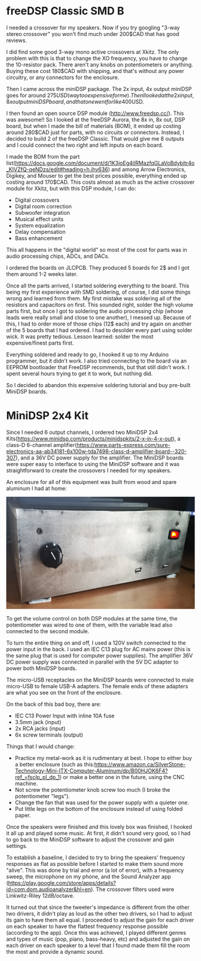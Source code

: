 # freeDSP Classic SMD B
I needed a crossover for my speakers. Now if you try googling "3-way stereo crossover" you won't find much under 200$CAD that has good reviews. 

I did find some good 3-way mono active crossovers at Xkitz. The only problem with this is that to change the XO frequency, you have to change the 10-resistor pack. There aren't any knobs on potentiometers or anything. Buying these cost 180$CAD  with shipping, and that's without any power circuitry, or any connectors for the enclosure.

Then I came across the miniDSP package. The 2x input, 4x output miniDSP goes for around 275$USD (way too expensive for me). Then I looked at the 2x input, 8x output miniDSP board, and that one went for like 400$USD. 

I then found an open source DSP module (http://www.freedsp.cc/). This was awesome!! So I looked at the freeDSP Aurora, the 8x in, 8x out, DSP board, but when I made the bill of materials (BOM), it ended up costing around 280$CAD just for parts, with no circuits or connectors. Instead, I decided to build 2 of the freeDSP Classic. That would give me 8 outputs and I could connect the two right and left inputs on each board.

I made the BOM from the part list(https://docs.google.com/document/d/1K3joEg4iIRMazfqGLaVoBdybitr4o_KIVZfQ-qeNDzs/edit#heading=h.ihv636) and among Arrow Electronics, Digikey, and Mouser to get the best prices possible, everything ended up costing around 170$CAD. This costs almost as much as the active crossover module for Xkitz, but with this DSP module, I can do:

- Digital crossovers
- Digital room correction
- Subwoofer integration
- Musical effect units
- System equalization
- Delay compensation
- Bass enhancement

This all happens in the "digital world" so most of the cost for parts was in audio processing chips, ADCs, and DACs.

I ordered the boards on JLCPCB. They produced 5 boards for 2$ and I got them around 1-2 weeks later. 

Once all the parts arrived, I started soldering everything to the board. This being my first experience with SMD soldering, of course, I did some things wrong and learned from them. My first mistake was soldering all of the resistors and capacitors on first. This sounded right, solder the high volume parts first, but once I got to soldering the audio processing chip (whose leads were really small and close to one another), I messed up. Because of this, I had to order more of those chips (12$ each) and try again on another of the 5 boards that I had ordered. I had to desolder every part using solder wick. It was pretty tedious. Lesson learned: solder the most expensive/finest parts first.

Everything soldered and ready to go, I hooked it up to my Arduino programmer, but it didn't work. I also tried connecting to the board via an EEPROM bootloader that FreeDSP recommends, but that still didn't work. I spent several hours trying to get it to work, but nothing did. 

So I decided to abandon this expensive soldering tutorial and buy pre-built MiniDSP boards.

# MiniDSP 2x4 Kit

Since I needed 6 output channels, I ordered two MiniDSP 2x4 Kits(https://www.minidsp.com/products/minidspkits/2-x-in-4-x-out), a class-D 6-channel amplifier(https://www.parts-express.com/sure-electronics-aa-ab34181-6x100w-tda7498-class-d-amplifier-board--320-307), and a 36V DC power supply for the amplifier. The MiniDSP boards were super easy to interface to using the MiniDSP software and it was straightforward to create the crossovers I needed for my speakers.

An enclosure for all of this equipment was built from wood and spare aluminum I had at home:

<p align="center">
<img src="0readmepics/finished_box.jpg" height="300">
</p>

To get the volume control on both DSP modules at the same time, the potentiometer was wired to one of them, with the variable lead also connected to the second module.

To turn the entire thing on and off, I used a 120V switch connected to the power input in the back. I used an IEC C13 plug for AC mains power (this is the same plug that is used for computer power supplies). The amplifier 36V DC power supply was connected in parallel with the 5V DC adapter to power both MiniDSP boards.

The micro-USB receptacles on the MiniDSP boards were connected to male micro-USB to female USB-A adapters. The female ends of these adapters are what you see on the front of the enclosure.

On the back of this bad boy, there are:

- IEC C13 Power Input with inline 10A fuse
- 3.5mm jack (input)
- 2x RCA jacks (input)
- 6x screw terminals (output)

Things that I would change:
- Practice my metal-work as it is rudimentary at best. I hope to either buy a better enclosure (such as this:https://www.amazon.ca/SilverStone-Technology-Mini-ITX-Computer-Aluminum/dp/B00HJOK6F4?ref_=fsclp_pl_dp_1) or make a better one in the future, using the CNC machine.
- Not screw the potentiometer knob screw too much (I broke the potentiometer "legs").
- Change the fan that was used for the power supply with a quieter one.
- Put little legs on the bottom of the enclosure instead of using folded paper.

Once the speakers were finished and this lovely box was finished, I hooked it all up and played some music. At first, it didn't sound very good, so I had to go back to the MiniDSP software to adjust the crossover and gain settings.

To establish a baseline, I decided to try to bring the speakers' frequency responses as flat as possible before I started to make them sound more "alive". This was done by trial and error (a lot of error), with a frequency sweep, the microphone on my phone, and the Sound Analyzer app (https://play.google.com/store/apps/details?id=com.dom.audioanalyzer&hl=en). The crossover filters used were Linkwitz-Riley 12dB/octave.

It turned out that since the tweeter's impedance is different from the other two drivers, it didn't play as loud as the other two drivers, so I had to adjust its gain to have them all equal. I proceeded to adjust the gain for each driver on each speaker to have the flattest frequency response possible (according to the app). Once this was achieved, I played different genres and types of music (pop, piano, bass-heavy, etc) and adjusted the gain on each driver on each speaker to a level that I found made them fill the room the most and provide a dynamic sound.
